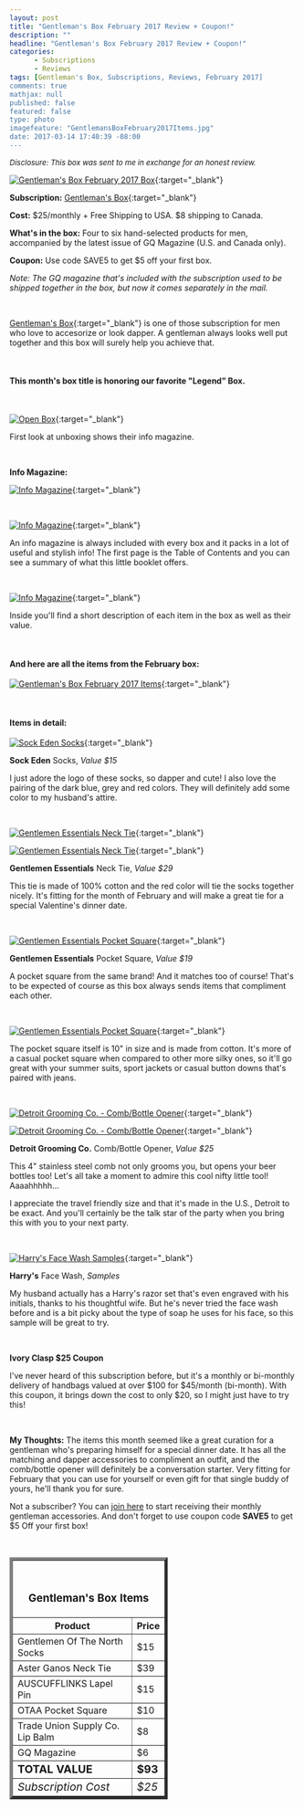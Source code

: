 ```yaml
---
layout: post
title: "Gentleman's Box February 2017 Review + Coupon!"
description: ""
headline: "Gentleman's Box February 2017 Review + Coupon!"
categories: 
      - Subscriptions
      - Reviews
tags: [Gentleman's Box, Subscriptions, Reviews, February 2017]
comments: true
mathjax: null
published: false
featured: false
type: photo
imagefeature: "GentlemansBoxFebruary2017Items.jpg"
date: 2017-03-14 17:40:39 -08:00
---
```


<i><font size="2">Disclosure: This box was sent to me in exchange for an honest review.</font></i>

[![Gentleman's Box February 2017 Box](http://whatsupmailbox.com/images/GentlemansBoxFebruary2017Box.jpg)](http://gentlemansbox.pxf.io/c/164125/331548/5011){:target="_blank"}

**Subscription:** [Gentleman's Box](http://gentlemansbox.pxf.io/c/164125/331548/5011){:target="_blank"}

**Cost:** $25/monthly + Free Shipping to USA. $8 shipping to Canada.

**What's in the box:** Four to six hand-selected products for men, accompanied by the latest issue of GQ Magazine (U.S. and Canada only).

**Coupon:** Use code SAVE5 to get $5 off your first box.

*Note: The GQ magazine that's included with the subscription used to be shipped together in the box, but now it comes separately in the mail.*

<br>

[Gentleman's Box](http://gentlemansbox.pxf.io/c/164125/331548/5011){:target="_blank"} is one of those subscription for men who love to accesorize or look dapper. A gentleman always looks well put together and this box will surely help you achieve that.

<br>

<H4>This month's box title is honoring our favorite "Legend” Box.</H4>

<br>

[![Open Box](http://whatsupmailbox.com/images/GentlemansBoxFebruary2017OpenBox.jpg)](http://gentlemansbox.pxf.io/c/164125/331548/5011){:target="_blank"}

First look at unboxing shows their info magazine.

<br>

<p><b>Info Magazine:</b></p>

[![Info Magazine](http://whatsupmailbox.com/images/GentlemansBoxFebruary2017Info.jpg)](http://gentlemansbox.pxf.io/c/164125/331548/5011){:target="_blank"}

<br>

[![Info Magazine](http://whatsupmailbox.com/images/GentlemansBoxFebruary2017Info02.jpg)](http://gentlemansbox.pxf.io/c/164125/331548/5011){:target="_blank"}

An info magazine is always included with every box and it packs in a lot of useful and stylish info! The first page is the Table of Contents and you can see a summary of what this little booklet offers.

<br>

[![Info Magazine](http://whatsupmailbox.com/images/GentlemansBoxFebruary2017Info03.jpg)](http://gentlemansbox.pxf.io/c/164125/331548/5011){:target="_blank"}

Inside you'll find a short description of each item in the box as well as their value.

<br>

<H4>And here are all the items from the February box:</H4>

[![Gentleman's Box February 2017 Items](http://whatsupmailbox.com/images/GentlemansBoxFebruary2017Items.jpg)](http://gentlemansbox.pxf.io/c/164125/331548/5011){:target="_blank"}

<br>

<H4>Items in detail:</H4>

[![Sock Eden Socks](http://whatsupmailbox.com/images/GentlemansBoxFebruary2017SockEdenSocks.jpg)](http://gentlemansbox.pxf.io/c/164125/331548/5011){:target="_blank"}

**Sock Eden** Socks, *Value $15*

 I just adore the logo of these socks, so dapper and cute! I also love the pairing of the dark blue, grey and red colors. They will definitely add some color to my husband's attire.

<br>

[![Gentlemen Essentials Neck Tie](http://whatsupmailbox.com/images/GentlemansBoxFebruary2017GentlemenEssentialsNeckTie.jpg)](http://gentlemansbox.pxf.io/c/164125/331548/5011){:target="_blank"}

[![Gentlemen Essentials Neck Tie](http://whatsupmailbox.com/images/GentlemansBoxFebruary2017GentlemenEssentialsNeckTie02.jpg)](http://gentlemansbox.pxf.io/c/164125/331548/5011){:target="_blank"}

**Gentlemen Essentials** Neck Tie, *Value $29*

This tie is made of 100% cotton and the red color will tie the socks together nicely. It's fitting for the month of February and will make a great tie for a special Valentine's dinner date.

<br>

[![Gentlemen Essentials Pocket Square](http://whatsupmailbox.com/images/GentlemansBoxFebruary2017GentlemenEssentialsPocketSquare.jpg)](http://gentlemansbox.pxf.io/c/164125/331548/5011){:target="_blank"}

**Gentlemen Essentials** Pocket Square, *Value $19*

A pocket square from the same brand! And it matches too of course! That's to be expected of course as this box always sends items that compliment each other. 

<br>

[![Gentlemen Essentials Pocket Square](http://whatsupmailbox.com/images/GentlemansBoxFebruary2017GentlemenEssentialsPocketSquare02.jpg)](http://gentlemansbox.pxf.io/c/164125/331548/5011){:target="_blank"}

The pocket square itself is 10" in size and is made from cotton. It's more of a casual pocket square when compared to other more silky ones, so it'll go great with your summer suits, sport jackets or casual button downs that's paired with jeans.

<br>

[![Detroit Grooming Co. - Comb/Bottle Opener](http://whatsupmailbox.com/images/GentlemansBoxFebruary2017DetroitGroomingCoCombBottleOpener.jpg)](http://gentlemansbox.pxf.io/c/164125/331548/5011){:target="_blank"}

[![Detroit Grooming Co. - Comb/Bottle Opener](http://whatsupmailbox.com/images/GentlemansBoxFebruary2017DetroitGroomingCoCombBottleOpener02.jpg)](http://gentlemansbox.pxf.io/c/164125/331548/5011){:target="_blank"}

**Detroit Grooming Co.** Comb/Bottle Opener, *Value $25*

This 4" stainless steel comb not only grooms you, but opens your beer bottles too! Let's all take a moment to admire this cool nifty little tool! Aaaahhhhh...

I appreciate the travel friendly size and that it's made in the U.S., Detroit to be exact. And you'll certainly be the <strikethrough>talk</strikethrough> star of the party when you bring this with you to your next party.

<br>

[![Harry's Face Wash Samples](http://whatsupmailbox.com/images/GentlemansBoxFebruary2017HarrysFaceWash.jpg)](http://gentlemansbox.pxf.io/c/164125/331548/5011){:target="_blank"}

**Harry's** Face Wash, *Samples*

My husband actually has a Harry's razor set that's even engraved with his initials, thanks to his thoughtful wife. But he's never tried the face wash before and is a bit picky about the type of soap he uses for his face, so this sample will be great to try.

<br>

**Ivory Clasp $25 Coupon**

I've never heard of this subscription before, but it's a monthly or bi-monthly delivery of handbags valued at over $100 for $45/month (bi-month). With this coupon, it brings down the cost to only $20, so I might just have to try this!

<br>

<i class="icon-exclamation-sign"></i> **My Thoughts:** The items this month seemed like a great curation for a gentleman who's preparing himself for a special dinner date. It has all the matching and dapper accessories to compliment an outfit, and the comb/bottle opener will definitely be a conversation starter. Very fitting for February that you can use for yourself or even gift for that single buddy of yours, he'll thank you for sure.

Not a subscriber? You can [join here](http://gentlemansbox.pxf.io/c/164125/331548/5011) to start receiving their monthly gentleman accessories. And don't forget to use coupon code **SAVE5** to get $5 Off your first box!

<br>

<TABLE  BORDER="5" style="width:55%">
   <TR>
      <TH COLSPAN="2">
         <H3><BR><center>Gentleman's Box Items</center></H3>
      </TH>
   </TR>
      <TH>Product</TH>
      <TH>Price</TH>
  <TR>
      <TD>Gentlemen Of The North Socks</TD>
      <TD>$15</TD>
   </TR>
   <TR>
      <TD>Aster Ganos Neck Tie</TD>
      <TD>$39</TD>
   </TR>
  <TR>
      <TD>AUSCUFFLINKS Lapel Pin</TD>
      <TD>$15</TD>
   </TR>
   <TR>
      <TD>OTAA Pocket Square</TD>
      <TD>$10</TD>
   </TR>
   <TR>
      <TD>Trade Union Supply Co. Lip Balm</TD>
      <TD>$8</TD>
   </TR>
   <TR>
      <TD>GQ Magazine</TD>
      <TD>$6</TD>
   </TR>
   <TR>
      <TD><b><big>TOTAL VALUE</big></b></TD>
      <TD><b><big>$93</big></b></TD>
   </TR>
   <TR>
      <TD><i><big>Subscription Cost</big></i></TD>
      <TD><i><big>$25</big></i></TD>
   </TR>
</TABLE>
